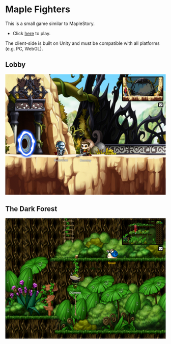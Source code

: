 # Maple Fighters
This is a small game similar to MapleStory. 

- Click [here](https://maplefighters.io/) to play.

The client-side is built on Unity and must be compatible with all platforms (e.g. PC, WebGL).

## Lobby

<img src="docs/Lobby.png">

## The Dark Forest

<img src="docs/The Dark Forest.png">
